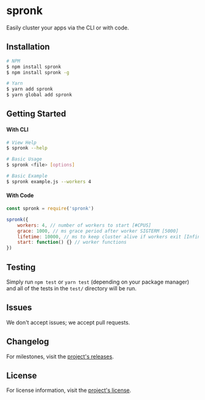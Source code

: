 # spronk

Easily cluster your apps via the CLI or with code.

## Installation
```bash
# NPM
$ npm install spronk
$ npm install spronk -g

# Yarn
$ yarn add spronk
$ yarn global add spronk
```

## Getting Started

#### With CLI

```bash
# View Help
$ spronk --help

# Basic Usage
$ spronk <file> [options]

# Basic Example
$ spronk example.js --workers 4
```

#### With Code

```js
const spronk = require('spronk')

spronk({
	workers: 4, // number of workers to start [#CPUS]
	grace: 1000, // ms grace period after worker SIGTERM [5000]
	lifetime: 10000, // ms to keep cluster alive if workers exit [Infinity]
	start: function() {} // worker functions
})
```

## Testing

Simply run `npm test` or `yarn test` (depending on your package manager) and all of the tests in the `test/` directory will be run.

## Issues

We don't accept issues; we accept pull requests.

## Changelog

For milestones, visit the [project's releases](https://github.com/worklovegrow/worklovegrow-web-www/releases).

## License

For license information, visit the [project's license](https://github.com/worklovegrow/worklovegrow-web-www/blob/master/LICENSE).
